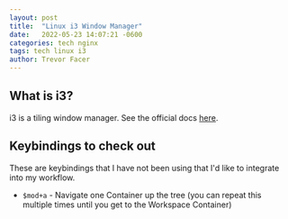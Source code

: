 ```yaml
---
layout: post
title:  "Linux i3 Window Manager"
date:   2022-05-23 14:07:21 -0600
categories: tech nginx
tags: tech linux i3
author: Trevor Facer
---
```


## What is i3?

i3 is a tiling window manager. See the official docs [here](https://i3wm.org/).

## Keybindings to check out

These are keybindings that I have not been using that I'd like to integrate into my workflow.

* `$mod+a` - Navigate one Container up the tree (you can repeat this multiple times until you get to the Workspace Container)
